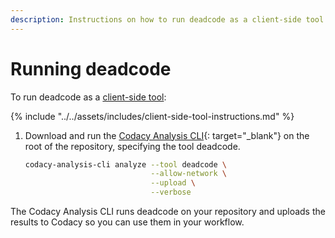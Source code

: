 ```yaml
---
description: Instructions on how to run deadcode as a client-side tool on Codacy.
---
```


# Running deadcode

To run deadcode as a [client-side tool](client-side-tools.md):

<!-- NOTE
     include-markdown breaks the final list in two, use include instead. -->
{% include "../../assets/includes/client-side-tool-instructions.md" %}

1.  Download and run the [Codacy Analysis CLI](https://github.com/codacy/codacy-analysis-cli#install){: target="_blank"} on the root of the repository, specifying the tool deadcode.

    ```bash
    codacy-analysis-cli analyze --tool deadcode \
                                --allow-network \
                                --upload \
                                --verbose
    ```

The Codacy Analysis CLI runs deadcode on your repository and uploads the results to Codacy so you can use them in your workflow.
